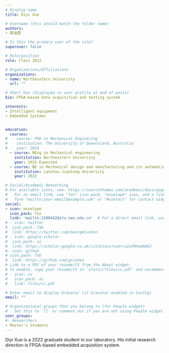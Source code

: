 ```yaml
---
# Display name
title: Diyi Xue

# Username (this should match the folder name)
authors:
- 薛迪壹

# Is this the primary user of the site?
superuser: false

# Role/position
role: Class 2022

# Organizations/Affiliations
organizations:
- name: Northeastern University
  url: ""

# Short bio (displayed in user profile at end of posts)
bio: FPGA-based data acquisition and testing system

interests:
- Intelligent equipment
- Embedded Systems


education:
  courses:
#  - course: PhD in Mechanical Enginering
#    institution: The University of Queensland, Australia
#    year: 2014
  - course: MEng in Mechanical engineering
    institution: Northeastern University
    year: 2025 Expected
  - course: BE in Mechanical design and manufacturing and its automation
    institution: Lanzhou Jiaotong University
    year: 2022

# Social/Academic Networking
# For available icons, see: https://sourcethemes.com/academic/docs/page-builder/#icons
#   For an email link, use "fas" icon pack, "envelope" icon, and a link in the
#   form "mailto:your-email@example.com" or "#contact" for contact widget.
social:
- icon: envelope
  icon_pack: fas
  link: 'mailto:2200442@stu.neu.edu.cn'  # For a direct email link, use "mailto:test@example.org".
# - icon: twitter
#  icon_pack: fab
#  link: https://twitter.com/GeorgeCushen
# - icon: google-scholar
#  icon_pack: ai
#  link: https://scholar.google.co.uk/citations?user=sIwtMXoAAAAJ
#- icon: github
# icon_pack: fab
#  link: https://github.com/gcushen
# Link to a PDF of your resume/CV from the About widget.
# To enable, copy your resume/CV to `static/files/cv.pdf` and uncomment the lines below.
# - icon: cv
#   icon_pack: ai
#   link: files/cv.pdf

# Enter email to display Gravatar (if Gravatar enabled in Config)
email: ""

# Organizational groups that you belong to (for People widget)
#   Set this to `[]` or comment out if you are not using People widget.
user_groups:
#- Researchers
- Master's Students
---
```


Diyi Xue is a 2022 graduate student in our laboratory. His initial research direction is FPGA-based embedded acquisition system.
